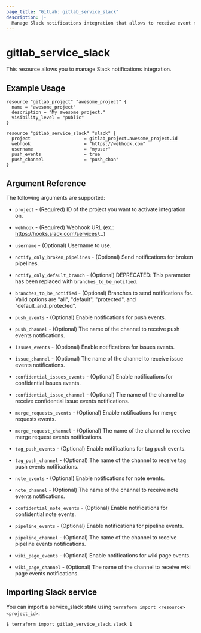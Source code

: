 ```yaml
---
page_title: "GitLab: gitlab_service_slack"
description: |-
  Manage Slack notifications integration that allows to receive event notifications in Slack
---
```


# gitlab\_service_slack

This resource allows you to manage Slack notifications integration.

## Example Usage

```hcl
resource "gitlab_project" "awesome_project" {
  name = "awesome_project"
  description = "My awesome project."
  visibility_level = "public"
}

resource "gitlab_service_slack" "slack" {
  project                    = gitlab_project.awesome_project.id
  webhook                    = "https://webhook.com"
  username                   = "myuser"
  push_events                = true
  push_channel               = "push_chan"
}
```

## Argument Reference

The following arguments are supported:

* `project` - (Required) ID of the project you want to activate integration on.

* `webhook` - (Required) Webhook URL (ex.: https://hooks.slack.com/services/...)

* `username` - (Optional) Username to use.

* `notify_only_broken_pipelines` - (Optional) Send notifications for broken pipelines.

* `notify_only_default_branch` - (Optional) DEPRECATED: This parameter has been replaced with `branches_to_be_notified`.

* `branches_to_be_notified` - (Optional) Branches to send notifications for. Valid options are "all", "default", "protected", and "default_and_protected".

* `push_events` - (Optional) Enable notifications for push events.

* `push_channel` - (Optional) The name of the channel to receive push events notifications.

* `issues_events` - (Optional) Enable notifications for issues events.

* `issue_channel` - (Optional) The name of the channel to receive issue events notifications.

* `confidential_issues_events` - (Optional) Enable notifications for confidential issues events.

* `confidential_issue_channel` - (Optional) The name of the channel to receive confidential issue events notifications.

* `merge_requests_events` - (Optional) Enable notifications for merge requests events.

* `merge_request_channel` - (Optional) The name of the channel to receive merge request events notifications.

* `tag_push_events` - (Optional) Enable notifications for tag push events.

* `tag_push_channel` - (Optional) The name of the channel to receive tag push events notifications.

* `note_events` - (Optional) Enable notifications for note events.

* `note_channel` - (Optional) The name of the channel to receive note events notifications.

* `confidential_note_events` - (Optional) Enable notifications for confidential note events.

* `pipeline_events` - (Optional) Enable notifications for pipeline events.

* `pipeline_channel` - (Optional) The name of the channel to receive pipeline events notifications.

* `wiki_page_events` - (Optional) Enable notifications for wiki page events.

* `wiki_page_channel` - (Optional) The name of the channel to receive wiki page events notifications.

## Importing Slack service

You can import a service_slack state using `terraform import <resource> <project_id>`:

```bash
$ terraform import gitlab_service_slack.slack 1
```
